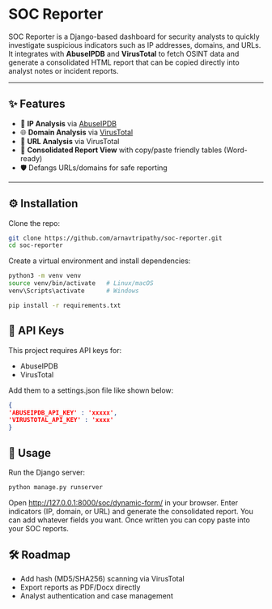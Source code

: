 # SOC Reporter

SOC Reporter is a Django-based dashboard for security analysts to quickly investigate suspicious indicators such as IP addresses, domains, and URLs.  
It integrates with **AbuseIPDB** and **VirusTotal** to fetch OSINT data and generate a consolidated HTML report that can be copied directly into analyst notes or incident reports.

---

## ✨ Features
- 🔎 **IP Analysis** via [AbuseIPDB](https://www.abuseipdb.com)  
- 🌐 **Domain Analysis** via [VirusTotal](https://www.virustotal.com)  
- 🔗 **URL Analysis** via VirusTotal  
- 📑 **Consolidated Report View** with copy/paste friendly tables (Word-ready)  
- 🛡️ Defangs URLs/domains for safe reporting  

---

## ⚙️ Installation

Clone the repo:

```bash
git clone https://github.com/arnavtripathy/soc-reporter.git
cd soc-reporter
```
Create a virtual environment and install dependencies:

```bash
python3 -m venv venv
source venv/bin/activate   # Linux/macOS
venv\Scripts\activate      # Windows

pip install -r requirements.txt
```

## 🔑 API Keys

This project requires API keys for:

- AbuseIPDB
- VirusTotal

Add them to a settings.json file like shown below:

```json
{
'ABUSEIPDB_API_KEY' : 'xxxxx',
'VIRUSTOTAL_API_KEY' : 'xxxx'
}
```

## 🚀 Usage

Run the Django server:

```bash
python manage.py runserver
```

Open http://127.0.0.1:8000/soc/dynamic-form/ in your browser.
Enter indicators (IP, domain, or URL) and generate the consolidated report. You can add whatever fields you want. Once written you can copy paste into your SOC reports.

## 🛠️ Roadmap

- Add hash (MD5/SHA256) scanning via VirusTotal
- Export reports as PDF/Docx directly
- Analyst authentication and case management


